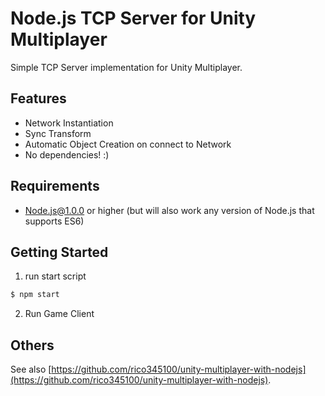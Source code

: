 # Node.js TCP Server for Unity Multiplayer
Simple TCP Server implementation for Unity Multiplayer.

## Features
- Network Instantiation
- Sync Transform
- Automatic Object Creation on connect to Network
- No dependencies! :)

## Requirements
- Node.js@1.0.0 or higher (but will also work any version of Node.js that supports ES6)

## Getting Started
1. run start script
```bash
$ npm start
```

2. Run Game Client

## Others
See also [https://github.com/rico345100/unity-multiplayer-with-nodejs](https://github.com/rico345100/unity-multiplayer-with-nodejs).